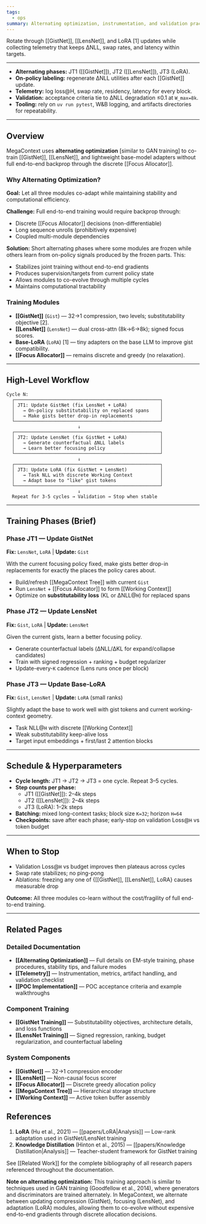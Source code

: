 ```yaml
---
tags:
  - ops
summary: Alternating optimization, instrumentation, and validation practices for GistNet, LensNet, and runtime components.
---
```

Rotate through [[GistNet]], [[LensNet]], and LoRA [1] updates while collecting telemetry that keeps ΔNLL, swap rates, and latency within targets.

---

- **Alternating phases:** JT1 ([[GistNet]]), JT2 ([[LensNet]]), JT3 (LoRA).
- **On-policy labeling:** regenerate ΔNLL utilities after each [[GistNet]] update.
- **Telemetry:** log loss@H, swap rate, residency, latency for every block.
- **Validation:** acceptance criteria tie to ΔNLL degradation ≤0.1 at `W_max=8k`.
- **Tooling:** rely on `uv run pytest`, W&B logging, and artifacts directories for repeatability.

---
## Overview

MegaContext uses **alternating optimization** [similar to GAN training] to co-train [[GistNet]], [[LensNet]], and lightweight base-model adapters without full end-to-end backprop through the discrete [[Focus Allocator]].

### Why Alternating Optimization?

**Goal:** Let all three modules co-adapt while maintaining stability and computational efficiency.

**Challenge:** Full end-to-end training would require backprop through:
- Discrete [[Focus Allocator]] decisions (non-differentiable)
- Long sequence unrolls (prohibitively expensive)
- Coupled multi-module dependencies

**Solution:** Short alternating phases where some modules are frozen while others learn from on-policy signals produced by the frozen parts. This:
- Stabilizes joint training without end-to-end gradients
- Produces supervision/targets from current policy state
- Allows modules to co-evolve through multiple cycles
- Maintains computational tractability

### Training Modules

- **[[GistNet]]** (`Gist`) — 32→1 compression, two levels; substitutability objective [2].
- **[[LensNet]]** (`LensNet`) — dual cross-attn (8k→6→8k); signed focus scores.
- **Base-LoRA** (`LoRA`) [1] — tiny adapters on the base LLM to improve gist compatibility.
- **[[Focus Allocator]]** — remains discrete and greedy (no relaxation).

---
## High-Level Workflow

```
Cycle N:
  ┌─────────────────────────────────────────────────────┐
  │ JT1: Update GistNet (fix LensNet + LoRA)            │
  │   → On-policy substitutability on replaced spans    │
  │   → Make gists better drop-in replacements          │
  └─────────────────────────────────────────────────────┘
                          ↓
  ┌─────────────────────────────────────────────────────┐
  │ JT2: Update LensNet (fix GistNet + LoRA)            │
  │   → Generate counterfactual ΔNLL labels             │
  │   → Learn better focusing policy                    │
  └─────────────────────────────────────────────────────┘
                          ↓
  ┌─────────────────────────────────────────────────────┐
  │ JT3: Update LoRA (fix GistNet + LensNet)            │
  │   → Task NLL with discrete Working Context          │
  │   → Adapt base to "like" gist tokens                │
  └─────────────────────────────────────────────────────┘
                          ↓
  Repeat for 3-5 cycles → Validation → Stop when stable
```

---
## Training Phases (Brief)

### Phase JT1 — Update GistNet
**Fix:** `LensNet`, `LoRA` | **Update:** `Gist`

With the current focusing policy fixed, make gists better drop-in replacements for exactly the places the policy cares about.
- Build/refresh [[MegaContext Tree]] with current `Gist`
- Run `LensNet` + [[Focus Allocator]] to form [[Working Context]]
- Optimize on **substitutability loss** (KL or ΔNLL@`H`) for replaced spans

### Phase JT2 — Update LensNet
**Fix:** `Gist`, `LoRA` | **Update:** `LensNet`

Given the current gists, learn a better focusing policy.
- Generate counterfactual labels (ΔNLL/ΔKL for expand/collapse candidates)
- Train with signed regression + ranking + budget regularizer
- Update-every-`K` cadence (Lens runs once per block)

### Phase JT3 — Update Base-LoRA
**Fix:** `Gist`, `LensNet` | **Update:** `LoRA` (small ranks)

Slightly adapt the base to work well with gist tokens and current working-context geometry.
- Task NLL@`H` with discrete [[Working Context]]
- Weak substitutability keep-alive loss
- Target input embeddings + first/last 2 attention blocks

---
## Schedule & Hyperparameters

- **Cycle length:** JT1 → JT2 → JT3 = one cycle. Repeat 3–5 cycles.
- **Step counts per phase:**
  - JT1 ([[GistNet]]): 2–4k steps
  - JT2 ([[LensNet]]): 2–4k steps
  - JT3 (LoRA): 1–2k steps
- **Batching:** mixed long-context tasks; block size `K=32`; horizon `H=64`
- **Checkpoints:** save after each phase; early-stop on validation Loss@`H` vs token budget

---
## When to Stop

- Validation Loss@`H` vs budget improves then plateaus across cycles
- Swap rate stabilizes; no ping-pong
- Ablations: freezing any one of {[[GistNet]], [[LensNet]], LoRA} causes measurable drop

**Outcome:** All three modules co-learn without the cost/fragility of full end-to-end training.

---
## Related Pages

### Detailed Documentation
- **[[Alternating Optimization]]** — Full details on EM-style training, phase procedures, stability tips, and failure modes
- **[[Telemetry]]** — Instrumentation, metrics, artifact handling, and validation checklist
- **[[POC Implementation]]** — POC acceptance criteria and example walkthroughs

### Component Training
- **[[GistNet Training]]** — Substitutability objectives, architecture details, and loss functions
- **[[LensNet Training]]** — Signed regression, ranking, budget regularization, and counterfactual labeling

### System Components
- **[[GistNet]]** — 32→1 compression encoder
- **[[LensNet]]** — Non-causal focus scorer
- **[[Focus Allocator]]** — Discrete greedy allocation policy
- **[[MegaContext Tree]]** — Hierarchical storage structure
- **[[Working Context]]** — Active token buffer assembly

## References

1. **LoRA** (Hu et al., 2021) — [[papers/LoRA|Analysis]] — Low-rank adaptation used in GistNet/LensNet training
2. **Knowledge Distillation** (Hinton et al., 2015) — [[papers/Knowledge Distillation|Analysis]] — Teacher-student framework for GistNet training

See [[Related Work]] for the complete bibliography of all research papers referenced throughout the documentation.

**Note on alternating optimization:** This training approach is similar to techniques used in GAN training (Goodfellow et al., 2014), where generators and discriminators are trained alternately. In MegaContext, we alternate between updating compression (GistNet), focusing (LensNet), and adaptation (LoRA) modules, allowing them to co-evolve without expensive end-to-end gradients through discrete allocation decisions.
